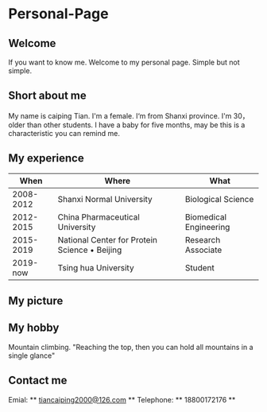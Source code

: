 # Personal-Page
## Welcome
If you want to know me. Welcome to my personal page. Simple but not simple.
## Short about me
My name is caiping Tian. I'm a female. I‘m from Shanxi province. I'm 30，older than other students. I have a baby for five months, may be this is a characteristic you can remind me.
## My experience
When | Where | What
--- | --- | ---
2008-2012 | Shanxi Normal University | Biological Science
2012-2015 | China Pharmaceutical University | Biomedical Engineering
2015-2019 | National Center for Protein Science • Beijing | Research Associate
2019-now | Tsing hua University | Student
## My picture
## My hobby
Mountain climbing.  "Reaching the top, then you can hold all mountains in a single glance"
## Contact me
Emial: ** tiancaiping2000@126.com **
Telephone: ** 18800172176 **
